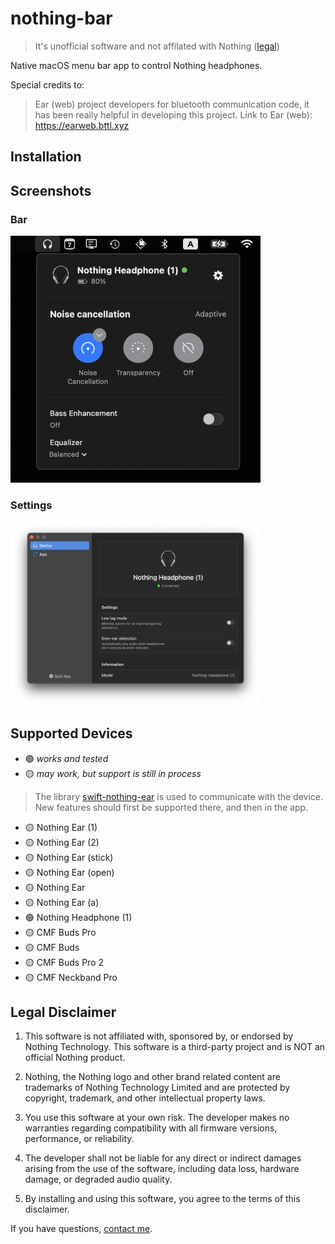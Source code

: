 # nothing-bar

> It's unofficial software and not affilated with Nothing ([legal](#legal-disclaimer))

Native macOS menu bar app to control Nothing headphones.

Special credits to:

> Ear (web) project developers for bluetooth communication code, it has been really helpful in developing this project. Link to Ear (web): https://earweb.bttl.xyz

## Installation

## Screenshots

### Bar
<img width="400" alt="Screenshot" src="Screenshots/screenshot-bar.png" />

### Settings
<img width="400" alt="Screenshot" src="Screenshots/screenshot-settings.png" />

## Supported Devices

- 🟢 _works and tested_
- 🟡 _may work, but support is still in process_

> The library [swift-nothing-ear](https://github.com/bestK1ngArthur/swift-nothing-ear) is used to communicate with the device. New features should first be supported there, and then in the app.

- 🟡 Nothing Ear (1)
- 🟡 Nothing Ear (2)
- 🟡 Nothing Ear (stick)
- 🟡 Nothing Ear (open)
- 🟡 Nothing Ear
- 🟡 Nothing Ear (a)
- 🟢 Nothing Headphone (1)
- 🟡 CMF Buds Pro
- 🟡 CMF Buds
- 🟡 CMF Buds Pro 2
- 🟡 CMF Neckband Pro

## Legal Disclaimer

1. This software is not affiliated with, sponsored by, or endorsed by Nothing Technology. This software is a third-party project and is NOT an official Nothing product.

2. Nothing, the Nothing logo and other brand related content are trademarks of Nothing Technology Limited and are protected by copyright, trademark, and other intellectual property laws.

3. You use this software at your own risk. The developer makes no warranties regarding compatibility with all firmware versions, performance, or reliability. 

4. The developer shall not be liable for any direct or indirect damages arising from the use of the software, including data loss, hardware damage, or degraded audio quality. 

5. By installing and using this software, you agree to the terms of this disclaimer.

If you have questions, [contact me](mailto:bestk1ngarthur@aol.com).
